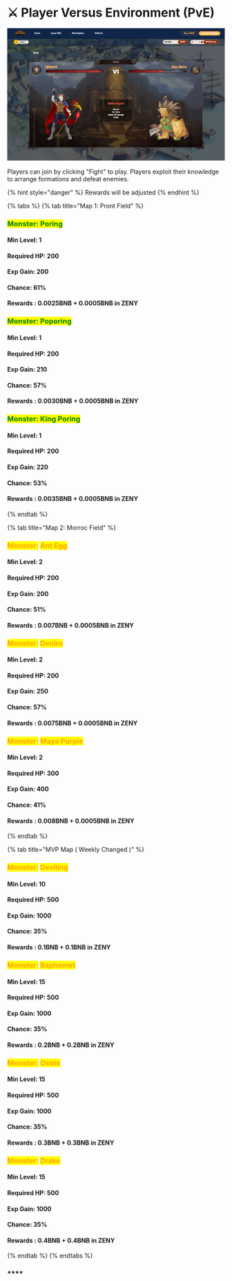 # ⚔ Player Versus Environment (PvE)

![](../.gitbook/assets/SOON.PNG)

Players can join by clicking "Fight" to play. Players exploit their knowledge to arrange formations and defeat enemies.

{% hint style="danger" %}
Rewards will be adjusted
{% endhint %}

{% tabs %}
{% tab title="Map 1: Pront Field" %}
### <mark style="color:green;">**Monster**</mark><mark style="color:green;">: Poring</mark>

#### **Min Level**: 1

#### **Required HP**: 200

#### **Exp Gain: 200**

#### **Chance**: 61%

#### Rewards : 0.0025BNB + 0.0005BNB in ZENY

### &#x20;<mark style="color:green;">**Monster**</mark><mark style="color:green;">: Poporing</mark>

#### **Min Level**: 1

#### **Required HP**: 200

#### **Exp Gain: 210**

#### **Chance**: 57%

#### Rewards : 0.0030BNB + 0.0005BNB in ZENY

### &#x20;<mark style="color:green;">**Monster**</mark><mark style="color:green;">: King Poring</mark>

#### **Min Level**: 1

#### **Required HP**: 200

#### **Exp Gain: 220**

#### **Chance**: 53%

#### Rewards : 0.0035BNB + 0.0005BNB in ZENY
{% endtab %}

{% tab title="Map 2: Morroc Field" %}
### <mark style="color:orange;">**Monster**</mark><mark style="color:orange;">:</mark> <mark style="color:orange;"></mark><mark style="color:orange;"><mark style="color:green;"><mark style="color:green;"></mark> <mark style="color:orange;"></mark><mark style="color:orange;">Ant Egg</mark>

#### **Min Level**: 2

#### **Required HP**: 200

#### **Exp Gain: 200**

#### **Chance**: 51%

#### Rewards : 0.007BNB + 0.0005BNB in ZENY

### &#x20;<mark style="color:orange;">**Monster**</mark><mark style="color:orange;">:</mark> <mark style="color:green;"></mark> <mark style="color:orange;">Deniro</mark>

#### **Min Level**: 2

#### **Required HP**: 200

#### **Exp Gain: 250**

#### **Chance**: 57%

#### Rewards : 0.0075BNB + 0.0005BNB in ZENY

### &#x20;<mark style="color:orange;">**Monster**</mark><mark style="color:orange;">:</mark> <mark style="color:green;"></mark> <mark style="color:orange;">Maya Purple</mark>

#### **Min Level**: 2

#### **Required HP**: 300

#### **Exp Gain: 400**

#### **Chance**: 41%

#### Rewards : 0.008BNB + 0.0005BNB in ZENY
{% endtab %}

{% tab title="MVP Map ( Weekly Changed )" %}
### <mark style="color:orange;">**Monster**</mark><mark style="color:orange;">:</mark> <mark style="color:orange;"></mark><mark style="color:orange;"><mark style="color:green;"><mark style="color:green;"></mark> <mark style="color:orange;"></mark><mark style="color:purple;"><mark style="color:orange;">Deviling<mark style="color:orange;"></mark>

#### **Min Level**: 10

#### **Required HP**: 500

#### **Exp Gain: 1000**

#### **Chance**: 35%

#### Rewards : 0.1BNB + 0.1BNB in ZENY

### &#x20;<mark style="color:orange;">**Monster**</mark><mark style="color:orange;">:</mark> <mark style="color:orange;"></mark><mark style="color:orange;"><mark style="color:green;"><mark style="color:green;"></mark> <mark style="color:orange;"></mark><mark style="color:orange;">Baphomet</mark>

#### **Min Level**: 15

#### **Required HP**: 500

#### **Exp Gain: 1000**

#### **Chance**: 35%

#### Rewards : 0.2BNB + 0.2BNB in ZENY

### &#x20;<mark style="color:orange;">**Monster**</mark><mark style="color:orange;">:</mark> <mark style="color:orange;"></mark><mark style="color:orange;"><mark style="color:green;"><mark style="color:green;"></mark> <mark style="color:orange;"></mark><mark style="color:orange;">Osiris</mark>

#### **Min Level**: 15

#### **Required HP**: 500

#### **Exp Gain: 1000**

#### **Chance**: 35%

#### Rewards : 0.3BNB + 0.3BNB in ZENY

### &#x20;<mark style="color:orange;">**Monster**</mark><mark style="color:orange;">:</mark> <mark style="color:orange;"></mark><mark style="color:orange;"><mark style="color:green;"><mark style="color:green;"></mark> <mark style="color:orange;"></mark><mark style="color:orange;">Drake</mark>

#### **Min Level**: 15

#### **Required HP**: 500

#### **Exp Gain: 1000**

#### **Chance**: 35%

#### Rewards : 0.4BNB + 0.4BNB in ZENY
{% endtab %}
{% endtabs %}







### ****



